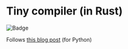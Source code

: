 # Tiny compiler (in Rust)

![Badge](https://github.com/fredrikmeyer/tiny_compiler_rust/actions/workflows/test.yml/badge.svg)

Follows [this blog post](http://web.eecs.utk.edu/~azh/blog/teenytinycompiler2.html) (for Python)
